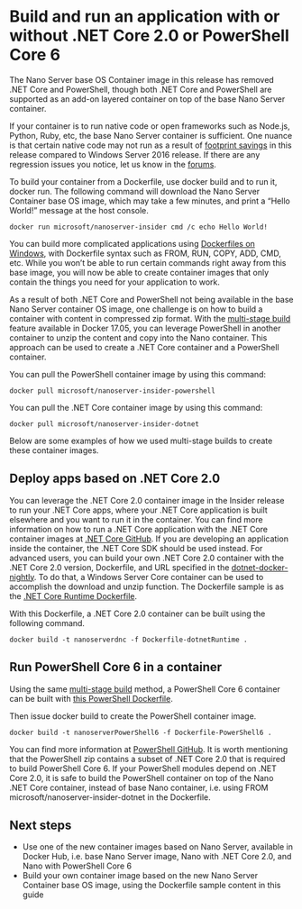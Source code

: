 # Build and run an application with or without .NET Core 2.0 or PowerShell Core 6

The Nano Server base OS Container image in this release has removed .NET Core and PowerShell, though both .NET Core and PowerShell are supported as an add-on layered container on top of the base Nano Server container.  

If your container is to run native code or open frameworks such as Node.js, Python, Ruby, etc, the base Nano Server container is sufficient.  One nuance is that certain native code may not run as a result of [footprint savings](https://docs.microsoft.com/en-us/windows-server/get-started/nano-in-semi-annual-channel) in this release compared to Windows Server 2016 release. If there are any regression issues you notice, let us know in the [forums](https://social.msdn.microsoft.com/Forums/en-US/home?forum=windowscontainers). 

To build your container from a Dockerfile, use  docker build and to run it, docker run.  The following command will download the Nano Server Container base OS image, which may take a few minutes, and print a “Hello World!” message at the host console.

```none
docker run microsoft/nanoserver-insider cmd /c echo Hello World!
```

You can build more complicated applications using [Dockerfiles on Windows](https://docs.microsoft.com/en-us/virtualization/windowscontainers/manage-docker/manage-windows-dockerfile), with Dockerfile syntax such as FROM, RUN, COPY, ADD, CMD, etc.  While you won’t be able to run certain commands right away from this base image, you will now be able to create container images that only contain the things you need for your application to work.

As a result of both .NET Core and PowerShell not being available in the base Nano Server container OS image, one challenge is on how to build a container with content in compressed zip format. With the [multi-stage build](https://docs.docker.com/engine/userguide/eng-image/multistage-build/) feature available in Docker 17.05, you can leverage PowerShell in another container to unzip the content and copy into the Nano container. This approach can be used to create a .NET Core container and a PowerShell container. 

You can pull the PowerShell container image by using this command:

```none
docker pull microsoft/nanoserver-insider-powershell
```

You can pull the .NET Core container image by using this command:

```none
docker pull microsoft/nanoserver-insider-dotnet
```

Below are some examples of how we used multi-stage builds to create these container images.

## Deploy apps based on .NET Core 2.0
You can leverage the .NET Core 2.0 container image in the Insider release to run your .NET Core apps, where your .NET Core application is built elsewhere and you want to run it in the container.  You can find more information on how to run a .NET Core application with the .NET Core container images at [.NET Core GitHub](https://github.com/dotnet/dotnet-docker-nightly).  If you are developing an application inside the container, the .NET Core SDK should be used instead.  For advanced users, you can build your own .NET Core 2.0 container with the .NET Core 2.0 version, Dockerfile, and URL specified in the [dotnet-docker-nightly](https://github.com/dotnet/dotnet-docker-nightly/tree/master/2.0). To do that, a Windows Server Core container can be used to accomplish the download and unzip function.  The Dockerfile sample is as the [.NET Core Runtime Dockerfile](https://github.com/dotnet/dotnet-docker-nightly/blob/master/2.0/runtime/nanoserver-insider/Dockerfile).


With this Dockerfile, a .NET Core 2.0 container can be built using the following command.

```none
docker build -t nanoserverdnc -f Dockerfile-dotnetRuntime .
```

## Run PowerShell Core 6 in a container
Using the same [multi-stage build](https://docs.docker.com/engine/userguide/eng-image/multistage-build/) method, a PowerShell Core 6 container can be built with [this PowerShell Dockerfile](https://github.com/PowerShell/PowerShell/blob/master/docker/release/nanoserver-insider/Dockerfile).


Then issue docker build to create the PowerShell container image.

```none 
docker build -t nanoserverPowerShell6 -f Dockerfile-PowerShell6 .
```

You can find more information at [PowerShell GitHub](https://github.com/PowerShell/PowerShell/tree/master/docker/release).  It is worth mentioning that the PowerShell zip contains a subset of .NET Core 2.0 that is required to build PowerShell Core 6.  If your PowerShell modules depend on .NET Core 2.0, it is safe to build the PowerShell container on top of the Nano .NET Core container, instead of base Nano container, i.e. using FROM microsoft/nanoserver-insider-dotnet in the Dockerfile. 

## Next steps
- Use one of the new container images based on Nano Server, available in Docker Hub, i.e. base Nano Server image, Nano with .NET Core 2.0, and Nano with PowerShell Core 6
- Build your own container image based on the new Nano Server Container base OS image, using the Dockerfile sample content in this guide 
